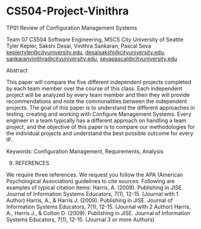# CS504-Project-Vinithra


TP01 Review of Configuration Management Systems


Team 07
CS504 Software Engineering, MSCS City University of Seattle
Tyler Kepler, Sakshi Desai, Vinithra Sankaran, Pascal Seva
keplertyler@cityuniversity.edu, desaisakshi@cityuniversity.edu, sankaranvinithra@cityuniversity.edu, sevapascal@cityuniversity.edu

Abstract 

This paper will compare the five different independent projects completed by each team member over the course of this class. Each independent project will be analyzed by every team member and then they will provide recommendations and note the commonalities between the independent projects. The goal of this paper is to understand the different approaches in testing, creating and working with Configure Management Systems. Every engineer in a team typically has a different approach on handling a team project, and the objective of this paper is to compare our methodologies for the individual projects and understand the best possible outcome for every IP. 

Keywords: Configuration Management, Requirements, Analysis 

9. REFERENCES

We require three references. We request you follow the APA (American Psychological Association) guidelines to cite sources.  Following are examples of typical citation items: 
Harris, A. (2009). Publishing in JISE. Journal of Information Systems Educators, 7(1), 12-15. (Journal with 1 Author)
Harris, A., & Harris J. (2009). Publishing in JISE. Journal of Information Systems Educators, 7(1), 12-15. (Journal with 2 Author)
Harris, A., Harris J., & Colton D. (2009). Publishing in JISE. Journal of Information Systems Educators, 7(1), 12-15. (Journal 3 or more Authors)
